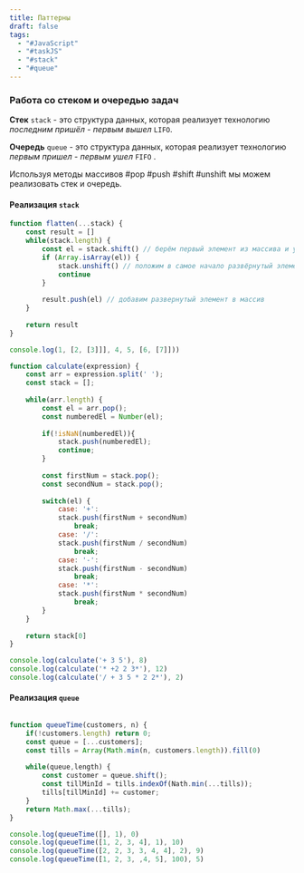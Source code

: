 ```yaml
---
title: Паттерны
draft: false
tags:
  - "#JavaScript"
  - "#taskJS"
  - "#stack"
  - "#queue"
---
```

### Работа со стеком и очередью задач

**Стек** `stack` - это структура данных, которая реализует технологию *последним пришёл - первым вышел* `LIFO`.

**Очередь** `queue` - это структура данных, которая реализует технологию *первым пришел - первым ушел* `FIFO` .

Используя методы массивов #pop #push #shift #unshift мы можем реализовать стек и очередь.

#### Реализация `stack`

```js flatten
function flatten(...stack) {
	const result = []
	while(stack.length) {
		const el = stack.shift() // берём первый элемент из массива и удалим его
		if (Array.isArray(el)) {
			stack.unshift() // положим в самое начало развёрнутый элемент
			continue
		}
		
		result.push(el) // добавим развернутый элемент в массив
	}
	
	return result
}

console.log(1, [2, [3]]], 4, 5, [6, [7]]))
```

```js polish notation
function calculate(expression) {
	const arr = expression.split(' ');
	const stack = [];
	
	while(arr.length) {
		const el = arr.pop();
		const numberedEl = Number(el);
		
		if(!isNaN(numberedEl)){
			stack.push(numberedEl);
			continue;
		}
		
		const firstNum = stack.pop();
		const secondNum = stack.pop();
		
		switch(el) {
			case: '+':
			stack.push(firstNum + secondNum)
				break;
			case: '/':
			stack.push(firstNum / secondNum)
				break;
			case: '-':
			stack.push(firstNum - secondNum)
				break;
			case: '*':
			stack.push(firstNum * secondNum)
				break;			
		}
	}
	
	return stack[0]
}

console.log(calculate('+ 3 5'), 8)
console.log(calculate('* +2 2 3*'), 12)
console.log(calculate('/ + 3 5 * 2 2*'), 2)
```

#### Реализация `queue`

```js queue

function queueTime(customers, n) {
	if(!customers.length) return 0;
	const queue = [...customers];
	const tills = Array(Math.min(n, customers.length)).fill(0)
	
	while(queue,length) {
		const customer = queue.shift();
		const tillMinId = tills.indexOf(Nath.min(...tills));
		tills[tillMinId] += customer;
	}
	return Math.max(...tills);
}

console.log(queueTime([], 1), 0)
console.log(queueTime([1, 2, 3, 4], 1), 10)
console.log(queueTime([2, 2, 3, 3, 4, 4], 2), 9)
console.log(queueTime([1, 2, 3, ,4, 5], 100), 5)
```
